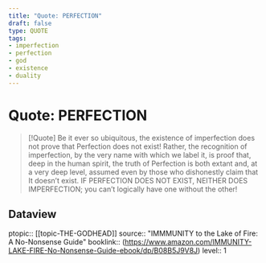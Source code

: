 ```yaml
---
title: "Quote: PERFECTION"
draft: false
type: QUOTE
tags:
- imperfection
- perfection
- god
- existence
- duality
---
```


# Quote: PERFECTION
> [!Quote]
> Be it ever so ubiquitous, the existence of imperfection does not prove that Perfection does not exist! Rather, the recognition of imperfection, by the very name with which we label it, is proof that, deep in the human spirit, the truth of Perfection is both extant and, at a very deep level, assumed even by those who dishonestly claim that It doesn’t exist. IF PERFECTION DOES NOT EXIST, NEITHER DOES IMPERFECTION; you can’t logically have one without the other!

## Dataview
ptopic:: [[topic-THE-GODHEAD]]
source:: "IMMMUNITY to the Lake of Fire: A No-Nonsense Guide"
booklink:: (https://www.amazon.com/IMMUNITY-LAKE-FIRE-No-Nonsense-Guide-ebook/dp/B08B5J9V8J)
level:: 1